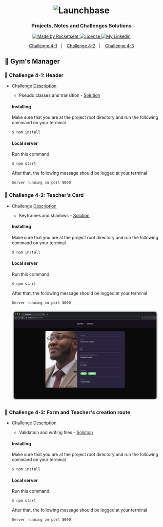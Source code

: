 <h1 align="center">
    <img alt="Launchbase" src="https://storage.googleapis.com/golden-wind/bootcamp-launchbase/logo.png" width="400px" />
</h1>

<h3 align="center">
  Projects, Notes and Challenges Solutions
</h3>

<p align="center">
  <a href="https://rocketseat.com.br">
    <img alt="Made by Rocketseat" src="https://img.shields.io/badge/made%20by-Rocketseat-%23F8952D">
  </a>

  <a href="/LICENSE" >
    <img alt="License" src="https://img.shields.io/badge/license-MIT-%23F8952D">
  </a>

  <a href="https://www.https://www.linkedin.com/in/italoteix/" >
    <img alt="My Linkedin" src="https://img.shields.io/badge/-italoteix-%230077B5?style=social&logo=linkedin">
  </a>
</p>

<p align="center">
  <a href="#rocket-challenge-4-1-header">Challenge 4-1</a>&nbsp;&nbsp;&nbsp;|&nbsp;&nbsp;&nbsp;
  <a href="#rocket-challenge-4-2-teacher's-card">Challenge 4-2</a>&nbsp;&nbsp;&nbsp;|&nbsp;&nbsp;&nbsp;
  <a href="#rocket-challenge-4-3-form-and-teacher's-creation-route">Challenge 4-3</a>
</p>

## :runner: Gym's Manager

### :rocket: Challenge 4-1: Header

- Challenge [Description](https://github.com/Rocketseat/bootcamp-launchbase-desafios-04/blob/master/desafios/04-1-header.md)
  - Pseudo classes and transition - [Solution](/week02/04-gym-manager/challenge04-1/)

  #### Installing

  Make sure that you are at the project root directory and run the following command on your terminal

  ```bash
  $ npm install
  ```

  #### Local server

  Run this command

  ```bash
  $ npm start
  ```

  After that, the following message should be logged at your terminal

  ```bash
  Server running on port 5000
  ```

### :rocket: Challenge 4-2: Teacher's Card

- Challenge [Description](https://github.com/Rocketseat/bootcamp-launchbase-desafios-04/blob/master/desafios/04-2-card-teacher.md)
  - Keyframes and shadows - [Solution](/week02/04-gym-manager/challenge04-2/)

  #### Installing

  Make sure that you are at the project root directory and run the following command on your terminal

  ```bash
  $ npm install
  ```

  #### Local server

  Run this command

  ```bash
  $ npm start
  ```

  After that, the following message should be logged at your terminal

  ```bash
  Server running on port 5000
  ```

  <p align="center">
    <img alt="challenge4-2" src="/week02/demos/challenge4-2.png" width="600px" />
  </p>

### :rocket: Challenge 4-3: Form and Teacher's creation route

- Challenge [Description](https://github.com/Rocketseat/bootcamp-launchbase-desafios-04/blob/master/desafios/04-3-form-and-routes-teacher.md)
  - Validation and writing files - [Solution](/week02/04-gym-manager/challenge04-3/)

  #### Installing

  Make sure that you are at the project root directory and run the following command on your terminal

  ```bash
  $ npm install
  ```

  #### Local server

  Run this command

  ```bash
  $ npm start
  ```

  After that, the following message should be logged at your terminal

  ```bash
  Server running on port 5000
  ```
